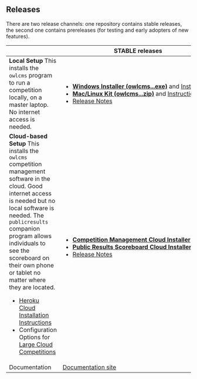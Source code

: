 ## Releases

There are two release channels: one repository contains stable releases, the second one contains prereleases (for testing and early adopters of new features).

|                                                              | STABLE releases                                              | PRELIMINARY releases                                         |
| :----------------------------------------------------------- | ------------------------------------------------------------ | ------------------------------------------------------------ |
| **Local Setup**  This installs the `owlcms` program to run a competition locally, on a master laptop.  No internet access is needed. | <ul><li><nobr>[**Windows Installer (owlcms...exe)**](https://github.com/owlcms/owlcms4/releases/latest) and [Instructions](https://owlcms.github.io/owlcms4/#/LocalWindowsSetup)</nobr><li>[**Mac/Linux Kit (owlcms...zip)**](https://github.com/owlcms/owlcms4/releases/latest) and [Instructions](https://owlcms.github.io/owlcms4/#/LocalLinuxMacSetup)<li><nobr>[Release Notes](https://github.com/owlcms/owlcms4/releases)</nobr></ul> | <ul><li><nobr>[Windows Installer (owlcms...exe)](https://github.com/owlcms/owlcms4-prerelease/releases/latest)</nobr><li>[Mac/Linux Kit (owlcms...zip)](https://github.com/owlcms/owlcms4-prerelease/releases/latest)<li><nobr>[Release Notes](https://github.com/owlcms/owlcms4-prerelease/releases)</nobr></ul> |
| **Cloud-based Setup** This installs the `owlcms` competition management software in the cloud. Good internet access is needed but no local software is needed. The `publicresults` companion program allows individuals to see the scoreboard on their own phone or tablet no matter where they are located.<ul><li>[Heroku Cloud Installation Instructions](https://owlcms.github.io/owlcms4/#/Heroku)</li><li>Configuration Options for [Large Cloud Competitions](https://owlcms.github.io/owlcms4/#/HerokuLarge)</li></ul> | <ul><li>[**Competition Management Cloud Installer**](https://github.com/owlcms/owlcms4-heroku/blob/master/README.md)<li>[**Public Results Scoreboard Cloud Installer**](https://github.com/owlcms/owlcms4-heroku/blob/master/README.md)<li><nobr>[Release Notes](https://github.com/owlcms/owlcms4/releases)</nobr></ul> | <ul><li>[Competition Management Cloud Installer](https://github.com/owlcms/owlms-heroku-prerelease)<li>[Public Results Scoreboard Cloud Installer](https://github.com/owlcms/publicresults-heroku-prerelease/releases)<li><nobr>[Release Notes](https://github.com/owlcms/owlcms/owlcms4-prerelease/releases)</nobr></ul> |
| Documentation                                                | [Documentation site](https://owlcms.github.io/owlcms4/#/index) | [Documentation Site](https://owlcms.github.io/owlcms4-prerelease/#/index) |